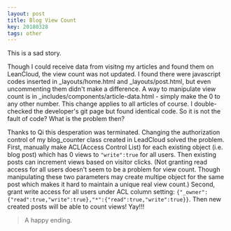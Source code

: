 ```yaml
---
layout: post
title: Blog View Count
key: 20180328
tags: other
---
```


This is a sad story.

<!--more-->

Though I could receive data from visitng my articles and found them on LeanCloud, the view count was not updated. I found there were javascript codes inserted in _layouts/home.html and _layouts/post.html, but even uncommenting them didn't make a difference. A way to manipulate view count is in _includes/components/article-data.html - simply make the 0 to any other number. This change applies to all articles of course. I double-checked the developer's git page but found identical code. So it is not the fault of code? What is the problem then?

Thanks to Qi this desperation was terminated. Changing the authorization control of my blog_counter class created in LeadCloud solved the problem. First, manually make ACL(Access Control List) for each existing object (i.e. blog post) which has 0 views to `"write":true` for all users. Then existing posts can increment views based on visitor clicks. (Not granting read access for all users doesn't seem to be a problem for view count. Though manipulating these two parameters may create multipe object for the same post which makes it hard to maintain a unique real view count.) Second, grant write access for all users under ACL column setting: `{"_owner":{"read":true,"write":true},"*":{"read":true,"write":true}}`. Then new created posts will be able to count views! Yay!!!

> A happy ending.
